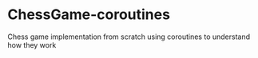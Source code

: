 # ChessGame-coroutines
Chess game implementation from scratch using coroutines to understand how they work 
